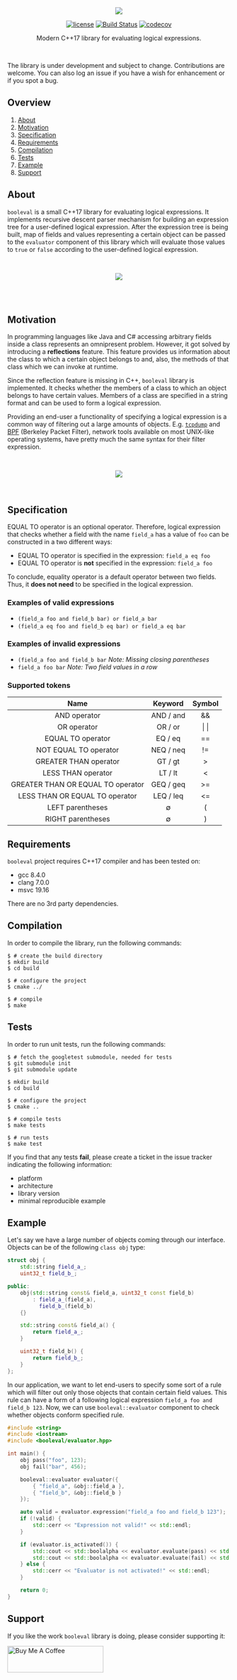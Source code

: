 <div align="center">

<img src="docs/booleval-title.png"/>

[![license](https://img.shields.io/badge/license-MIT-brightgreen.svg?style=flat)](https://github.com/m-peko/booleval/blob/master/LICENSE)
[![Build Status](https://travis-ci.org/m-peko/booleval.svg?branch=master)](https://travis-ci.org/m-peko/booleval)
[![codecov](https://codecov.io/gh/m-peko/booleval/branch/master/graph/badge.svg)](https://codecov.io/gh/m-peko/booleval)

Modern C++17 library for evaluating logical expressions.

</div>

<br/>

The library is under development and subject to change. Contributions are welcome. You can also log an issue if you have a wish for enhancement or if you spot a bug.

## Overview

1. [About](#about)
2. [Motivation](#motivation)
3. [Specification](#specification)
4. [Requirements](#requirements)
5. [Compilation](#compilation)
6. [Tests](#tests)
7. [Example](#example)
8. [Support](#support)

<a name="about"></a>

## About

`booleval` is a small C++17 library for evaluating logical expressions. It implements recursive descent parser mechanism for building an expression tree for a user-defined logical expression. After the expression tree is being built, map of fields and values representing a certain object can be passed to the `evaluator` component of this library which will evaluate those values to `true` or `false` according to the user-defined logical expression.

<br/>
<p align="center">
    <img src="docs/booleval-tree.png"/>
</p>
<br/>
<br/>

<a name="motivation"></a>

## Motivation

In programming languages like Java and C# accessing arbitrary fields inside a class represents an omnipresent problem. However, it got solved by introducing a **reflections** feature. This feature provides us information about the class to which a certain object belongs to and, also, the methods of that class which we can invoke at runtime.

Since the reflection feature is missing in C++, `booleval` library is implemented. It checks whether the members of a class to which an object belongs to have certain values. Members of a class are specified in a string format and can be used to form a logical expression.

Providing an end-user a functionality of specifying a logical expression is a common way of filtering out a large amounts of objects. E.g. [`tcpdump`](https://www.tcpdump.org/manpages/tcpdump.1.html) and [BPF](https://en.wikipedia.org/wiki/Berkeley_Packet_Filter) (Berkeley Packet Filter), network tools available on most UNIX-like operating systems, have pretty much the same syntax for their filter expression.

<br/>
<p align="center">
    <img src="docs/command-line.gif"/>
</p>
<br/>

<a name="specification"></a>

## Specification

EQUAL TO operator is an optional operator. Therefore, logical expression that checks whether a field with the name `field_a` has a value of `foo` can be constructed in a two different ways:

- EQUAL TO operator is specified in the expression: `field_a eq foo`
- EQUAL TO operator is **not** specified in the expression: `field_a foo`

To conclude, equality operator is a default operator between two fields. Thus, it **does not need** to be specified in the logical expression.

### Examples of valid expressions
- `(field_a foo and field_b bar) or field_a bar`
- `(field_a eq foo and field_b eq bar) or field_a eq bar`

### Examples of invalid expressions
- `(field_a foo and field_b bar` _Note: Missing closing parentheses_
- `field_a foo bar` _Note: Two field values in a row_

### Supported tokens

|Name|Keyword|Symbol|
|:---:|:---:|:---:|
|AND operator|AND / and|&&|
|OR operator|OR / or|\| \||
|EQUAL TO operator|EQ / eq|==|
|NOT EQUAL TO operator|NEQ / neq|!=|
|GREATER THAN operator|GT / gt|>|
|LESS THAN operator|LT / lt|<|
|GREATER THAN OR EQUAL TO operator|GEQ / geq|>=|
|LESS THAN OR EQUAL TO operator|LEQ / leq|<=|
|LEFT parentheses|&empty;|(|
|RIGHT parentheses|&empty;|)|

<a name="requirements"></a>

## Requirements

`booleval` project requires C++17 compiler and has been tested on:

- gcc 8.4.0
- clang 7.0.0
- msvc 19.16

There are no 3rd party dependencies.

<a name="compilation"></a>

## Compilation

In order to compile the library, run the following commands:

```Shell
$ # create the build directory
$ mkdir build
$ cd build

$ # configure the project
$ cmake ../

$ # compile
$ make
```

<a name="tests"></a>

## Tests

In order to run unit tests, run the following commands:

```Shell
$ # fetch the googletest submodule, needed for tests
$ git submodule init
$ git submodule update

$ mkdir build
$ cd build

$ # configure the project
$ cmake ..

$ # compile tests
$ make tests

$ # run tests
$ make test
```

If you find that any tests **fail**, please create a ticket in the
issue tracker indicating the following information:
- platform
- architecture
- library version
- minimal reproducible example

<a name="example"></a>

## Example

Let's say we have a large number of objects coming through our interface. Objects can be of the following `class obj` type:

```c++
struct obj {
    std::string field_a_;
    uint32_t field_b_;

public:
    obj(std::string const& field_a, uint32_t const field_b)
        : field_a_(field_a),
          field_b_(field_b)
    {}

    std::string const& field_a() {
        return field_a_;
    }

    uint32_t field_b() {
        return field_b_;
    }
};
```

In our application, we want to let end-users to specify some sort of a rule which will filter out only those objects that contain certain field values. This rule can have a form of a following logical expression `field_a foo and field_b 123`. Now, we can use `booleval::evaluator` component to check whether objects conform specified rule.

```c++
#include <string>
#include <iostream>
#include <booleval/evaluator.hpp>

int main() {
    obj pass("foo", 123);
    obj fail("bar", 456);

    booleval::evaluator evaluator({
        { "field_a", &obj::field_a },
        { "field_b", &obj::field_b }
    });

    auto valid = evaluator.expression("field_a foo and field_b 123");
    if (!valid) {
        std::cerr << "Expression not valid!" << std::endl;
    }

    if (evaluator.is_activated()) {
        std::cout << std::boolalpha << evaluator.evaluate(pass) << std::endl;  // output: true
        std::cout << std::boolalpha << evaluator.evaluate(fail) << std::endl;  // output: false
    } else {
        std::cerr << "Evaluator is not activated!" << std::endl;
    }

    return 0;
}
```

## Support

If you like the work `booleval` library is doing, please consider supporting it:

<a href="https://www.buymeacoffee.com/mpeko" target="_blank"><img src="https://cdn.buymeacoffee.com/buttons/v2/default-red.png" alt="Buy Me A Coffee" style="height: 60px !important;width: 217px !important;" ></a>
